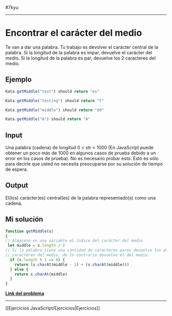 #7kyu 
___
# **Encontrar el carácter del medio**

Te van a dar una palabra. Tu trabajo es devolver el carácter central de la palabra. Si la longitud de la palabra es impar, devuelve el carácter del medio. Si la longitud de la palabra es par, devuelve los 2 caracteres del medio.

## Ejemplo

```js
Kata.getMiddle("test") should return "es"

Kata.getMiddle("testing") should return "t"

Kata.getMiddle("middle") should return "dd"

Kata.getMiddle("A") should return "A"
```

## Input

Una palabra (cadena) de longitud 0 < str < 1000 (En JavaScript puede obtener un poco más de 1000 en algunos casos de prueba debido a un error en los casos de prueba). No es necesario probar esto. Esto es sólo para decirle que usted no necesita preocuparse por su solución de tiempo de espera.

## Output

El(los) carácter(es) central(es) de la palabra representado(s) como una cadena.

## Mi solución

```js
function getMiddle(s)
{
// Almaceno en una variable el índice del carácter del medio
 let middle = s.length / 2
// Si la palabra tiene una cantidad de caracteres pares devuelvo los dos 
// caracteres del medio, de lo contrario devuelvo el del medio.
  if (s.length % 2 == 0) {
    return (s.charAt(middle - 1) + (s.charAt(middle)))
  } else {
    return s.charAt(middle)
  }
}
```

[**Link del problema**](https://www.codewars.com/kata/56747fd5cb988479af000028/train/javascript)

__________

[[Ejercicios JavaScript/Ejercicios|Ejercicios]]
